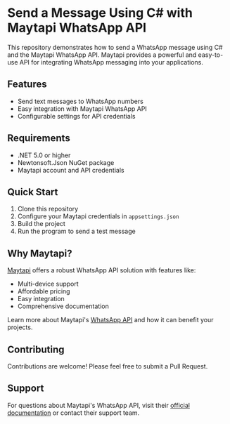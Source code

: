 # Send a Message Using C# with Maytapi WhatsApp API

This repository demonstrates how to send a WhatsApp message using C# and the Maytapi WhatsApp API. Maytapi provides a powerful and easy-to-use API for integrating WhatsApp messaging into your applications.

## Features

- Send text messages to WhatsApp numbers
- Easy integration with Maytapi WhatsApp API
- Configurable settings for API credentials

## Requirements

- .NET 5.0 or higher
- Newtonsoft.Json NuGet package
- Maytapi account and API credentials

## Quick Start

1. Clone this repository
2. Configure your Maytapi credentials in `appsettings.json`
3. Build the project
4. Run the program to send a test message

## Why Maytapi?

[Maytapi](https://maytapi.com) offers a robust WhatsApp API solution with features like:

- Multi-device support
- Affordable pricing
- Easy integration
- Comprehensive documentation

Learn more about Maytapi's [WhatsApp API](https://maytapi.com) and how it can benefit your projects.

## Contributing

Contributions are welcome! Please feel free to submit a Pull Request.

## Support

For questions about Maytapi's WhatsApp API, visit their [official documentation](https://maytapi.com/whatsapp-api-documentation) or contact their support team.
